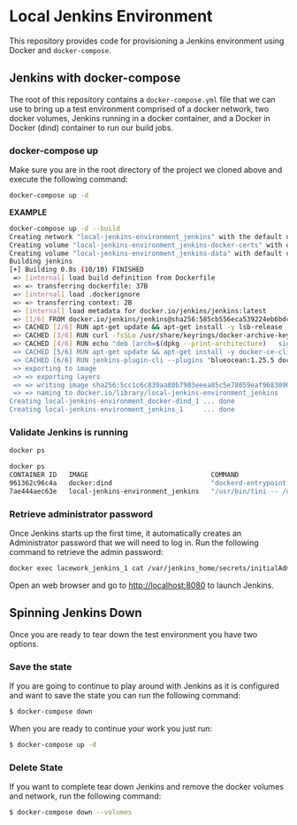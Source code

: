 # Local Jenkins Environment
This repository provides code for provisioning a Jenkins environment using Docker and `docker-compose`. 


## Jenkins with docker-compose

The root of this repository contains a `docker-compose.yml` file that we can use to bring up a test environment comprised of a docker network, two docker volumes, Jenkins running in a docker container, and a Docker in Docker (dind) container to run our build jobs.

### docker-compose up
Make sure you are in the root directory of the project we cloned above and execute the following command:

```bash
docker-compose up -d
```

__EXAMPLE__

```bash
docker-compose up -d --build 
Creating network "local-jenkins-environment_jenkins" with the default driver
Creating volume "local-jenkins-environment_jenkins-docker-certs" with default driver
Creating volume "local-jenkins-environment_jenkins-data" with default driver
Building jenkins
[+] Building 0.8s (10/10) FINISHED                                                                                                                                                                  
 => [internal] load build definition from Dockerfile                                                                                                                                           0.0s
 => => transferring dockerfile: 37B                                                                                                                                                            0.0s
 => [internal] load .dockerignore                                                                                                                                                              0.0s
 => => transferring context: 2B                                                                                                                                                                0.0s
 => [internal] load metadata for docker.io/jenkins/jenkins:latest                                                                                                                              0.6s
 => [1/6] FROM docker.io/jenkins/jenkins@sha256:585cb556eca539224eb6bdc44fc9a766c101623cc2b2d415b4c94ad9c1a2a857                                                                               0.0s
 => CACHED [2/6] RUN apt-get update && apt-get install -y lsb-release                                                                                                                          0.0s
 => CACHED [3/6] RUN curl -fsSLo /usr/share/keyrings/docker-archive-keyring.asc   https://download.docker.com/linux/debian/gpg                                                                 0.0s
 => CACHED [4/6] RUN echo "deb [arch=$(dpkg --print-architecture)   signed-by=/usr/share/keyrings/docker-archive-keyring.asc]   https://download.docker.com/linux/debian   $(lsb_release -cs)  0.0s
 => CACHED [5/6] RUN apt-get update && apt-get install -y docker-ce-cli                                                                                                                        0.0s
 => CACHED [6/6] RUN jenkins-plugin-cli --plugins "blueocean:1.25.5 docker-workflow:1.28"                                                                                                      0.0s
 => exporting to image                                                                                                                                                                         0.0s
 => => exporting layers                                                                                                                                                                        0.0s
 => => writing image sha256:5cc1c6c839aa80b7983eeea85c5e78059eaf968309081b5eb84d3f5b043d205c                                                                                                   0.0s
 => => naming to docker.io/library/local-jenkins-environment_jenkins                                                                                                                           0.0s
Creating local-jenkins-environment_docker-dind_1 ... done
Creating local-jenkins-environment_jenkins_1     ... done
```

### Validate Jenkins is running

```bash
docker ps
```

```bash
docker ps
CONTAINER ID   IMAGE                               COMMAND                  CREATED         STATUS         PORTS                                                                                             NAMES
961362c96c4a   docker:dind                         "dockerd-entrypoint.…"   5 seconds ago   Up 4 seconds   2375/tcp, 0.0.0.0:2376->2376/tcp, :::2376->2376/tcp                                               local-jenkins-environment_docker-dind_1
7ae444aec63e   local-jenkins-environment_jenkins   "/usr/bin/tini -- /u…"   5 seconds ago   Up 4 seconds   0.0.0.0:5000->5000/tcp, :::5000->5000/tcp, 0.0.0.0:8080->8080/tcp, :::8080->8080/tcp, 50000/tcp   local-jenkins-environment_jenkins_1
```

### Retrieve administrator password

Once Jenkins starts up the first time, it automatically creates an Administrator password that we will need to log in. Run the following command to retrieve the admin password:

```bash
docker exec lacework_jenkins_1 cat /var/jenkins_home/secrets/initialAdminPassword
```

Open an web browser and go to [http://localhost:8080](http://localhost:8080) to launch Jenkins.

## Spinning Jenkins Down
Once you are ready to tear down the test environment you have two options. 

### Save the state
If you are going to continue to play around with Jenkins as it is configured and want to save the state you can run the following command:

```bash
$ docker-compose down
```

When you are ready to continue your work you just run:

```bash
$ docker-compose up -d
```

### Delete State 
If you want to complete tear down Jenkins and remove the docker volumes and network, run the following command:

```bash
$ docker-compose down --volumes
```